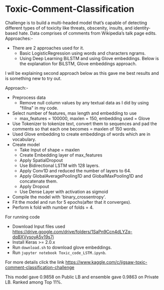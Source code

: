 # Toxic-Comment-Classification
Challenge is to build a multi-headed model that’s capable of detecting different types of of toxicity like threats, obscenity, insults, and identity-based hate. Data comprises of comments from Wikipedia’s talk page edits.
Approaches:- 
* There are 2 approaches used for it.
    * Basic LogisticRegression using words and characters ngrams.
    * Using Deep Learning BiLSTM and using Glove embeddings. Below is the explanation for BiLSTM, Glove embeddings approach.

I will be explaining second approach below as this gave me best results and is something new to try out.

Approach:-
* Preprocess data
    * Remove null column values by any textual data as I did by using "fillna" in my code.                  
* Select number of features, max length and embedding to use
    * max_features = 100000, maxlen = 150, embedding used = Glove
* Use Tokenizer to tokenize text, convert them to sequences and pad the comments so that each one becomes = maxlen of 150 words.
* Used Glove embedding to create embeddings of words which are in vocabulary.
* Create model
    * Take Input of shape = maxlen
    * Create Embedding layer of max_features
    * Apply SpatialDropout
    * Use Bidirectional LSTM with 128 layers.
    * Apply Conv1D and reduced the number of layers to 64.
    * Apply GlobalAveragePooling1D and GlobalMaxPooling1D and concatenate them.
    * Apply Dropout
    * Use Dense Layer with activation as sigmoid
* Compile the model with 'binary_crossentropy'.
* Fit the model and run for 5 epochs(after that it converges).
* Perform k fold with number of folds = 4.

For running code
* Download Input files used https://drive.google.com/drive/folders/1SaPn9Ccn4dLYZq-dqBXVysoyA5v19s7i
* Install Keras >= 2.0.x
* Run ```download.sh``` to download glove embeddings.
* Run ```jupyter notebook Toxic_code_LSTM.ipynb```.

For more details click the link https://www.kaggle.com/c/jigsaw-toxic-comment-classification-challenge

This model gave 0.9858 on Public LB and ensemble gave 0.9863 on Private LB. Ranked among Top 11%.
